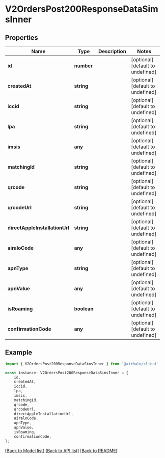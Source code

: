 # V2OrdersPost200ResponseDataSimsInner


## Properties

Name | Type | Description | Notes
------------ | ------------- | ------------- | -------------
**id** | **number** |  | [optional] [default to undefined]
**createdAt** | **string** |  | [optional] [default to undefined]
**iccid** | **string** |  | [optional] [default to undefined]
**lpa** | **string** |  | [optional] [default to undefined]
**imsis** | **any** |  | [optional] [default to undefined]
**matchingId** | **string** |  | [optional] [default to undefined]
**qrcode** | **string** |  | [optional] [default to undefined]
**qrcodeUrl** | **string** |  | [optional] [default to undefined]
**directAppleInstallationUrl** | **string** |  | [optional] [default to undefined]
**airaloCode** | **any** |  | [optional] [default to undefined]
**apnType** | **string** |  | [optional] [default to undefined]
**apnValue** | **any** |  | [optional] [default to undefined]
**isRoaming** | **boolean** |  | [optional] [default to undefined]
**confirmationCode** | **any** |  | [optional] [default to undefined]

## Example

```typescript
import { V2OrdersPost200ResponseDataSimsInner } from '@airhalo/client';

const instance: V2OrdersPost200ResponseDataSimsInner = {
    id,
    createdAt,
    iccid,
    lpa,
    imsis,
    matchingId,
    qrcode,
    qrcodeUrl,
    directAppleInstallationUrl,
    airaloCode,
    apnType,
    apnValue,
    isRoaming,
    confirmationCode,
};
```

[[Back to Model list]](../README.md#documentation-for-models) [[Back to API list]](../README.md#documentation-for-api-endpoints) [[Back to README]](../README.md)
